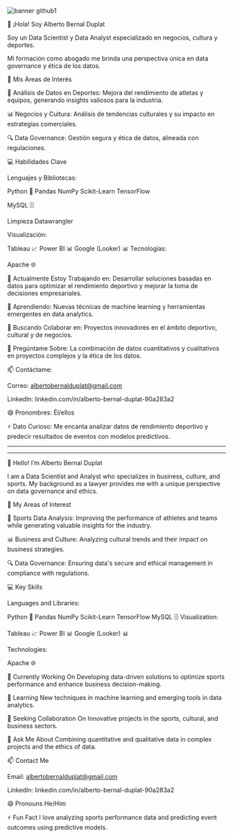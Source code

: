 

![banner github1](https://github.com/user-attachments/assets/ae4cd1ee-6889-4b29-a0b7-8a9d758474c0)



👋 ¡Hola! Soy Alberto Bernal Duplat

Soy un Data Scientist y Data Analyst especializado en negocios, cultura y deportes. 

Mi formación como abogado me brinda una perspectiva única en data governance y ética de los datos.

🌟 Mis Áreas de Interés

🏅 Análisis de Datos en Deportes: Mejora del rendimiento de atletas y equipos, generando insights valiosos para la industria.

📊 Negocios y Cultura: Análisis de tendencias culturales y su impacto en estrategias comerciales.

🔍 Data Governance: Gestión segura y ética de datos, alineada con regulaciones.

💻 Habilidades Clave

Lenguajes y Bibliotecas:

Python 🐍
Pandas
NumPy
Scikit-Learn
TensorFlow

MySQL 🗄️

Limpieza 
Datawrangler 

Visualización:

Tableau 📈
Power BI 📊
Google (Looker) 📊
Tecnologías:

Apache 🌐


🔭 Actualmente Estoy Trabajando en:
Desarrollar soluciones basadas en datos para optimizar el rendimiento deportivo y mejorar la toma de decisiones empresariales.

🌱 Aprendiendo:
Nuevas técnicas de machine learning y herramientas emergentes en data analytics.

🤝 Buscando Colaborar en:
Proyectos innovadores en el ámbito deportivo, cultural y de negocios.

🤔 Pregúntame Sobre:
La combinación de datos cuantitativos y cualitativos en proyectos complejos y la ética de los datos.

📫 Contáctame:

Correo: albertobernalduplat@gmail.com

LinkedIn: linkedin.com/in/alberto-bernal-duplat-90a283a2

😄 Pronombres:
Él/ellos

⚡ Dato Curioso:
Me encanta analizar datos de rendimiento deportivo y predecir resultados de eventos con modelos predictivos.

********************************************************************************************************************
********************************************************************************************************************

👋 Hello! I’m Alberto Bernal Duplat

I am a Data Scientist and Analyst who specializes in business, culture, and sports. My background as a lawyer provides me with a unique perspective on data governance and ethics.

🌟 My Areas of Interest

🏅 Sports Data Analysis: Improving the performance of athletes and teams while generating valuable insights for the industry.

📊 Business and Culture: Analyzing cultural trends and their impact on business strategies.

🔍 Data Governance: Ensuring data's secure and ethical management in compliance with regulations.

💻 Key Skills

Languages and Libraries:

Python 🐍
Pandas
NumPy
Scikit-Learn
TensorFlow
MySQL 🗄️
Visualization:

Tableau 📈
Power BI 📊
Google (Looker) 📊

Technologies:

Apache 🌐


🔭 Currently Working On
Developing data-driven solutions to optimize sports performance and enhance business decision-making.

🌱 Learning
New techniques in machine learning and emerging tools in data analytics.

🤝 Seeking Collaboration On
Innovative projects in the sports, cultural, and business sectors.

🤔 Ask Me About
Combining quantitative and qualitative data in complex projects and the ethics of data.

📫 Contact Me

Email: albertobernalduplat@gmail.com

LinkedIn: linkedin.com/in/alberto-bernal-duplat-90a283a2

😄 Pronouns
He/Him

⚡ Fun Fact
I love analyzing sports performance data and predicting event outcomes using predictive models.















